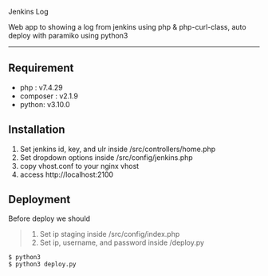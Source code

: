 Jenkins Log

Web app to showing a log from jenkins using php & php-curl-class, auto deploy with paramiko using python3

---
## Requirement

- php : v7.4.29 
- composer : v2.1.9 
- python: v3.10.0

    
## Installation
1. Set jenkins id, key, and ulr inside /src/controllers/home.php
2. Set dropdown options inside /src/config/jenkins.php
3. copy vhost.conf to your nginx vhost
4. access http://localhost:2100

## Deployment
Before deploy we should
> 1. Set ip staging inside /src/config/index.php
>2.  Set ip, username, and password inside /deploy.py

    $ python3
    $ python3 deploy.py



